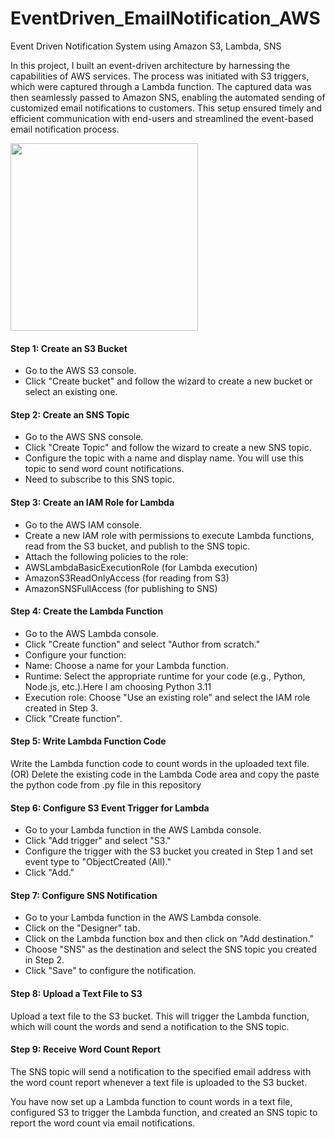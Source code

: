# EventDriven_EmailNotification_AWS
Event Driven Notification System using Amazon S3, Lambda, SNS 

In this project, I built an event-driven architecture by harnessing the capabilities of AWS services. The process was initiated with S3 triggers, which were captured through a Lambda function. The captured data was then seamlessly passed to Amazon SNS, enabling the automated sending of customized email notifications to customers. This setup ensured timely and efficient communication with end-users and streamlined the event-based email notification process.

<img src="https://github.com/sreedevi-langoju/EventDriven_EmailNotifications_AWS/assets/135724041/f548b8ea-da08-4320-957d-a13ffd31f44a" width="300">

#### Step 1: Create an S3 Bucket

* Go to the AWS S3 console.
* Click "Create bucket" and follow the wizard to create a new bucket or select an existing one.

#### Step 2: Create an SNS Topic

* Go to the AWS SNS console.
* Click "Create Topic" and follow the wizard to create a new SNS topic.
* Configure the topic with a name and display name. You will use this topic to send word count notifications.
* Need to subscribe to this SNS topic.

#### Step 3: Create an IAM Role for Lambda

* Go to the AWS IAM console.
* Create a new IAM role with permissions to execute Lambda functions, read from the S3 bucket, and publish to the SNS topic.
* Attach the following policies to the role:
* AWSLambdaBasicExecutionRole (for Lambda execution)
* AmazonS3ReadOnlyAccess (for reading from S3)
* AmazonSNSFullAccess (for publishing to SNS)

#### Step 4: Create the Lambda Function

* Go to the AWS Lambda console.
* Click "Create function" and select "Author from scratch."
* Configure your function:
* Name: Choose a name for your Lambda function.
* Runtime: Select the appropriate runtime for your code (e.g., Python, Node.js, etc.).Here I am choosing Python 3.11
* Execution role: Choose "Use an existing role" and select the IAM role created in Step 3.
* Click "Create function".

#### Step 5: Write Lambda Function Code
Write the Lambda function code to count words in the uploaded text file. 
 (OR)
Delete the existing code in the  Lambda Code area and copy the paste the python code from .py file in this repository

#### Step 6: Configure S3 Event Trigger for Lambda

* Go to your Lambda function in the AWS Lambda console.
* Click "Add trigger" and select "S3."
* Configure the trigger with the S3 bucket you created in Step 1 and set event type to "ObjectCreated (All)."
* Click "Add."

#### Step 7: Configure SNS Notification

* Go to your Lambda function in the AWS Lambda console.
* Click on the "Designer" tab.
* Click on the Lambda function box and then click on "Add destination."
* Choose "SNS" as the destination and select the SNS topic you created in Step 2.
* Click "Save" to configure the notification.

#### Step 8: Upload a Text File to S3
Upload a text file to the S3 bucket. This will trigger the Lambda function, which will count the words and send a notification to the SNS topic.

#### Step 9: Receive Word Count Report
The SNS topic will send a notification to the specified email address with the word count report whenever a text file is uploaded to the S3 bucket.

You have now set up a Lambda function to count words in a text file, configured S3 to trigger the Lambda function, and created an SNS topic to report the word count via email notifications.


